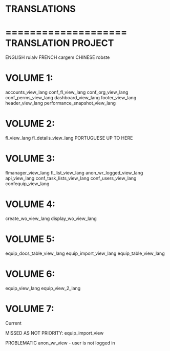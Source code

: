 # TRANSLATIONS
====================
TRANSLATION PROJECT
====================
ENGLISH
ruialv
FRENCH
cargem
CHINESE
robste


# VOLUME 1:
accounts_view_lang
conf_fl_view_lang
conf_org_view_lang
conf_perms_view_lang
dashboard_view_lang
footer_view_lang
header_view_lang
performance_snapshot_view_lang

# VOLUME 2:
fl_view_lang
fl_details_view_lang
PORTUGUESE UP TO HERE

# VOLUME 3:
flmanager_view_lang
fl_list_view_lang
anon_wr_logged_view_lang
api_view_lang
conf_task_lists_view_lang
conf_users_view_lang
confequip_view_lang

# VOLUME 4:
create_wo_view_lang
display_wo_view_lang

# VOLUME 5:
equip_docs_table_view_lang
equip_import_view_lang
equip_table_view_lang

# VOLUME 6:
equip_view_lang
equip_view_2_lang

# VOLUME 7:
  Current

MISSED AS NOT PRIORITY:
equip_import_view

PROBLEMATIC
anon_wr_view - user is not logged in

